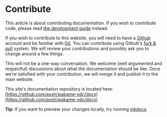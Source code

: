 # Contribute

This article is about contributing documentation. If you wish to contribute code, please read [the development guide](development.md) instead.

If you wish to contribute to this website, you will need to have a [Github](https://github.com) account and be familiar with [Git](http://git-scm.com). You can contribute using Github's [fork & pull](https://help.github.com/articles/using-pull-requests/#fork--pull) system. We will review your contributions and possibly ask you to change around a few things.

This will not be a one-way conversation. We welcome (well argumented and respectful) discussions about what the documentation should be like. Once we're satisfied with your contribution, we will merge it and publish it to the main website.

This site's documentation repository is located here: [https://github.com/axsh/wakame-vdc/docs](https://github.com/axsh/wakame-vdc/docs)

**Tip:** If you want to preview your changes locally, try running [mkdocs](http://www.mkdocs.org/).

